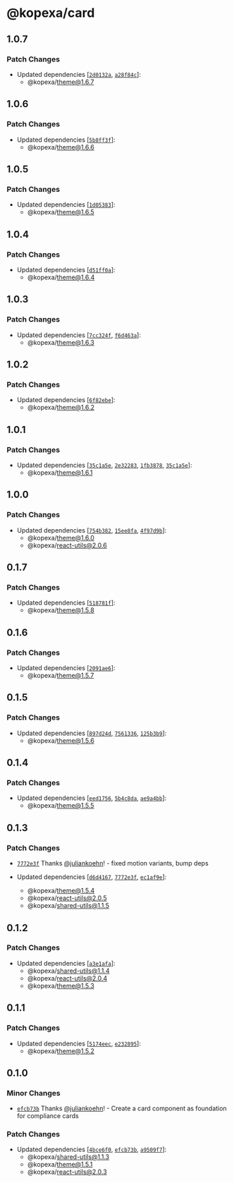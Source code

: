 # @kopexa/card

## 1.0.7

### Patch Changes

- Updated dependencies [[`2d0132a`](https://github.com/kopexa-grc/sight/commit/2d0132a983dd46abb0bbd97a914d9f63489b91eb), [`a28f84c`](https://github.com/kopexa-grc/sight/commit/a28f84cbcc21e76b1bb5971519fdcc1a8ac8f568)]:
  - @kopexa/theme@1.6.7

## 1.0.6

### Patch Changes

- Updated dependencies [[`5b8ff3f`](https://github.com/kopexa-grc/sight/commit/5b8ff3fe48440aed46b2ab38b9a96be5da207be6)]:
  - @kopexa/theme@1.6.6

## 1.0.5

### Patch Changes

- Updated dependencies [[`1d05383`](https://github.com/kopexa-grc/sight/commit/1d0538331fc97df6630a705a07da1ee4fb56312e)]:
  - @kopexa/theme@1.6.5

## 1.0.4

### Patch Changes

- Updated dependencies [[`d51ff0a`](https://github.com/kopexa-grc/sight/commit/d51ff0a0f0feb2451d84b845ff468a82c8849609)]:
  - @kopexa/theme@1.6.4

## 1.0.3

### Patch Changes

- Updated dependencies [[`7cc324f`](https://github.com/kopexa-grc/sight/commit/7cc324f1ba79c2da0280277d7de304fc0a3aef21), [`f6d463a`](https://github.com/kopexa-grc/sight/commit/f6d463a1a22261d6f32f3b6aa023d2ecdefe3a9f)]:
  - @kopexa/theme@1.6.3

## 1.0.2

### Patch Changes

- Updated dependencies [[`6f82ebe`](https://github.com/kopexa-grc/sight/commit/6f82ebebd19eb4000754a797f6790cb8d2643611)]:
  - @kopexa/theme@1.6.2

## 1.0.1

### Patch Changes

- Updated dependencies [[`35c1a5e`](https://github.com/kopexa-grc/sight/commit/35c1a5e59ac10e2965e720e86cabb621c4c56932), [`2e32283`](https://github.com/kopexa-grc/sight/commit/2e322831e84ec37b808862e0582aea953a1f33ad), [`1fb3878`](https://github.com/kopexa-grc/sight/commit/1fb3878ca5e86dd4fdaff3b59400bd54cc343ced), [`35c1a5e`](https://github.com/kopexa-grc/sight/commit/35c1a5e59ac10e2965e720e86cabb621c4c56932)]:
  - @kopexa/theme@1.6.1

## 1.0.0

### Patch Changes

- Updated dependencies [[`754b382`](https://github.com/kopexa-grc/sight/commit/754b3825dfb3f084b3ead8f5806cce7297c2c6f1), [`15ee8fa`](https://github.com/kopexa-grc/sight/commit/15ee8fa3264661c1d44fc519cde0d89c1e11f1e0), [`4f97d9b`](https://github.com/kopexa-grc/sight/commit/4f97d9b1b8f92363eac357f5e4db95cab3e09699)]:
  - @kopexa/theme@1.6.0
  - @kopexa/react-utils@2.0.6

## 0.1.7

### Patch Changes

- Updated dependencies [[`518781f`](https://github.com/kopexa-grc/sight/commit/518781feda1e60b68b78602b71cfe5233d3cc9ae)]:
  - @kopexa/theme@1.5.8

## 0.1.6

### Patch Changes

- Updated dependencies [[`2091ae6`](https://github.com/kopexa-grc/sight/commit/2091ae683088411ecc4aec83afd48a186856d8bd)]:
  - @kopexa/theme@1.5.7

## 0.1.5

### Patch Changes

- Updated dependencies [[`897d24d`](https://github.com/kopexa-grc/sight/commit/897d24d667ce1fe417d74e3f610fbc17bba09d7a), [`7561336`](https://github.com/kopexa-grc/sight/commit/75613367c4b053b5b58f6e4d77adee7d7327bfb8), [`125b3b9`](https://github.com/kopexa-grc/sight/commit/125b3b92f356a72597667e289fb3dcce64b1a31c)]:
  - @kopexa/theme@1.5.6

## 0.1.4

### Patch Changes

- Updated dependencies [[`eed1756`](https://github.com/kopexa-grc/sight/commit/eed175606989b60dd404879d25fc0ccb3e47c264), [`5b4c8da`](https://github.com/kopexa-grc/sight/commit/5b4c8daa292d433c6549b07aeeb9fde21d40aa3e), [`ae9a4bb`](https://github.com/kopexa-grc/sight/commit/ae9a4bbf8c5a747f6f7f76f39687b03d430d8bc8)]:
  - @kopexa/theme@1.5.5

## 0.1.3

### Patch Changes

- [`7772e3f`](https://github.com/kopexa-grc/sight/commit/7772e3fcb6bc001cf2eb7670598fc123de08a2b0) Thanks [@juliankoehn](https://github.com/juliankoehn)! - fixed motion variants, bump deps

- Updated dependencies [[`d6d4167`](https://github.com/kopexa-grc/sight/commit/d6d4167993dc8a8bc026e49f4fe6bc96617166ca), [`7772e3f`](https://github.com/kopexa-grc/sight/commit/7772e3fcb6bc001cf2eb7670598fc123de08a2b0), [`ec1af9e`](https://github.com/kopexa-grc/sight/commit/ec1af9e658e780c980142ccd742bfadda2106a34)]:
  - @kopexa/theme@1.5.4
  - @kopexa/react-utils@2.0.5
  - @kopexa/shared-utils@1.1.5

## 0.1.2

### Patch Changes

- Updated dependencies [[`a3e1afa`](https://github.com/kopexa-grc/sight/commit/a3e1afac5068cb7d6bacce5b41385ffb86b19e46)]:
  - @kopexa/shared-utils@1.1.4
  - @kopexa/react-utils@2.0.4
  - @kopexa/theme@1.5.3

## 0.1.1

### Patch Changes

- Updated dependencies [[`5174eec`](https://github.com/kopexa-grc/sight/commit/5174eec87fac03275181b8b0e864f734db4e66ff), [`e232895`](https://github.com/kopexa-grc/sight/commit/e23289587bd49386e109697332a7c7f122033576)]:
  - @kopexa/theme@1.5.2

## 0.1.0

### Minor Changes

- [`efcb73b`](https://github.com/kopexa-grc/sight/commit/efcb73bfeb78d1dc8ef2d21ea27283a44941c15a) Thanks [@juliankoehn](https://github.com/juliankoehn)! - Create a card component as foundation for compliance cards

### Patch Changes

- Updated dependencies [[`4bce6f0`](https://github.com/kopexa-grc/sight/commit/4bce6f0c191db25d501d9d0e2d9613669b46db7d), [`efcb73b`](https://github.com/kopexa-grc/sight/commit/efcb73bfeb78d1dc8ef2d21ea27283a44941c15a), [`a9509f7`](https://github.com/kopexa-grc/sight/commit/a9509f7405616770d3db877f6f067a5659d5d60b)]:
  - @kopexa/shared-utils@1.1.3
  - @kopexa/theme@1.5.1
  - @kopexa/react-utils@2.0.3
